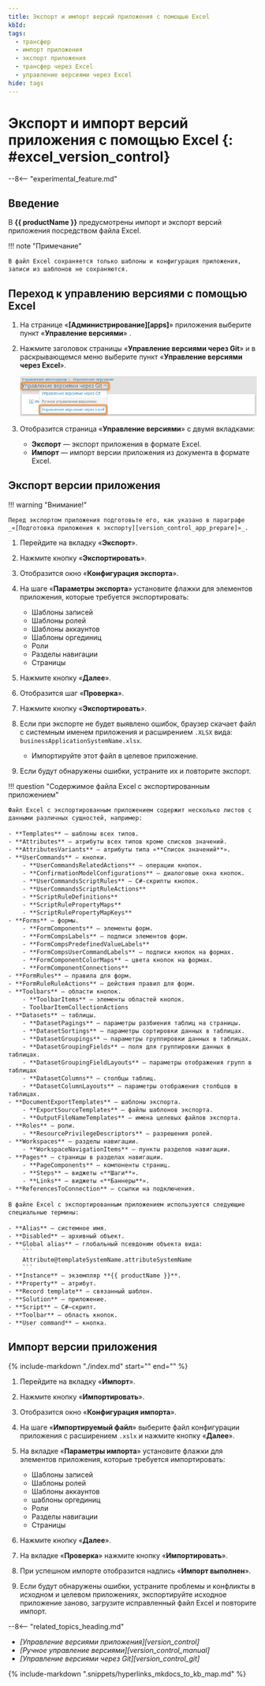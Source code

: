 ```yaml
---
title: Экспорт и импорт версий приложения с помощью Excel
kbId:
tags:
  - трансфер
  - импорт приложения
  - экспорт приложения
  - трансфер через Excel
  - управление версиями через Excel
hide: tags
---
```


# Экспорт и импорт версий приложения с помощью Excel {: #excel_version_control}

--8<-- "experimental_feature.md"

## Введение

В **{{ productName }}** предусмотрены импорт и экспорт версий приложения посредством файла Excel.

!!! note "Примечание"

    В файл Excel сохраняется только шаблоны и конфигурация приложения, записи из шаблонов не сохраняются.

## Переход к управлению версиями с помощью Excel

1. На странице «**[Администрирование][apps]**» приложения выберите пункт «**Управление версиями**» <i class="fa-light fa-code-branch"></i>.
2. Нажмите заголовок страницы «**Управление версиями через Git**» и в раскрывающемся меню выберите пункт «**Управление версиями через Excel**».

    _![Переход к управлению версиями через Excel](img/excel_version_control_switch_to_excel.png)_

3. Отобразится страница «**Управление версиями**» с двумя вкладками:

    - **Экспорт** — экспорт приложения в формате Excel.
    - **Импорт** — импорт версии приложения из документа в формате Excel.

## Экспорт версии приложения

!!! warning "Внимание!"

    Перед экспортом приложения подготовьте его, как указано в параграфе _«[Подготовка приложения к экспорту][version_control_app_prepare]»_.

1. Перейдите на вкладку «**Экспорт**».
2. Нажмите кнопку «**Экспортировать**».
3. Отобразится окно «**Конфигурация экспорта**».
4. На шаге «**Параметры экспорта**» установите флажки для элементов приложения, которые требуется экспортировать:

    - Шаблоны записей
    - Шаблоны ролей
    - Шаблоны аккаунтов
    - Шаблоны оргединиц
    - Роли
    - Разделы навигации
    - Страницы

5. Нажмите кнопку «**Далее**».
6. Отобразится шаг «**Проверка**».
7. Нажмите кнопку «**Экспортировать**».
8. Если при экспорте не будет выявлено ошибок, браузер скачает файл с системным именем приложения и расширением `.XLSX` вида: `businessApplicationSystemName.xlsx`.

    - Импортируйте этот файл в целевое приложение.

9. Если будут обнаружены ошибки, устраните их и повторите экспорт.

!!! question "Содержимое файла Excel с экспортированным приложением"

    Файл Excel с экспортированным приложением содержит несколько листов с данными различных сущностей, например:
    
    - **Templates** — шаблоны всех типов.
    - **Attributes** — атрибуты всех типов кроме списков значений.
    - **AttributesVariants** — атрибуты типа «**Список значений**».
    - **UserCommands** — кнопки.
        - **UserCommandsRelatedActions** — операции кнопок.
        - **ConfirmationModelConfigurations** — диалоговые окна кнопок.
        - **UserCommandsScriptRules** — C#-скрипты кнопок.
        - **UserCommandsScriptRuleActions**
        - **ScriptRuleDefinitions**
        - **ScriptRulePropertyMaps**
        - **ScriptRulePropertyMapKeys**
    - **Forms** — формы.
        - **FormComponents** — элементы форм.
        - **FormCompsLabels** — подписи элементов форм.
        - **FormCompsPredefinedValueLabels**
        - **FormCompsUserCommandLabels** — подписи кнопок на формах.
        - **FormComponentColorMaps** — цвета кнопок на формах.
        - **FormComponentConnections**
    - **FormRules** — правила для форм.
    - **FormRuleRuleActions** — действия правил для форм.
    - **Toolbars** — области кнопок.
        - **ToolbarItems** — элементы областей кнопок.
        - ToolbarItemCollectionActions
    - **Datasets** — таблицы.
        - **DatasetPagings** — параметры разбиения таблиц на страницы.
        - **DatasetSortings** — параметры сортировки данных в таблицах.
        - **DatasetGroupings** — параметры группировки данных в таблицах.
        - **DatasetGroupingFields** — поля для группировки данных в таблицах.
        - **DatasetGroupingFieldLayouts** — параметры отображения групп в таблицах
        - **DatasetColumns** — столбцы таблиц.
        - **DatasetColumnLayouts** — параметры отображения столбцов в таблицах.
    - **DocumentExportTemplates** — шаблоны экспорта.
        - **ExportSourceTemplates** — файлы шаблонов экспорта.
        - **OutputFileNameTemplates** — имена целевых файлов экспорта.
    - **Roles** — роли.
        - **ResourcePrivilegeDescriptors** — разрешения ролей.
    - **Workspaces** — разделы навигации.
        - **WorkspaceNavigationItems** — пункты разделов навигации.
    - **Pages** — страницы в разделах навигации.
        - **PageComponents** — компоненты страниц.
        - **Steps** — виджеты «**Шаги**».
        - **Links** — виджеты «**Баннеры**».
    - **ReferencesToConnection** — ссылки на подключения.

    В файле Excel c экспортированным приложением используются следующие специальные термины:

    - **Alias** — системное имя.
    - **Disabled** — архивный объект.
    - **Global alias** — глобальный псевдоним объекта вида: 
        ```
        Attribute@templateSystemName.attributeSystemName
        ```
    - **Instance** — экземпляр **{{ productName }}**.
    - **Property** — атрибут.
    - **Record template** — связанный шаблон.
    - **Solution** — приложение.
    - **Script** — С#—скрипт.
    - **Toolbar** — область кнопок.
    - **User command** — кнопка.

## Импорт версии приложения

{%
include-markdown "./index.md"
start="<!--version-control-warning-start-->"
end="<!--version-control-warning-end-->"
%}

1. Перейдите на вкладку «**Импорт**».
2. Нажмите кнопку «**Импортировать**».
3. Отобразится окно «**Конфигурация импорта**».
4. На шаге «**Импортируемый файл**» выберите файл конфигурации приложения с расширением `.xslx` и нажмите кнопку «**Далее**».
5. На вкладке «**Параметры импорта**» установите флажки для элементов приложения, которые требуется импортировать:

    - Шаблоны записей
    - Шаблоны ролей
    - Шаблоны аккаунтов
    - шаблоны оргединиц
    - Роли
    - Разделы навигации
    - Страницы

6. Нажмите кнопку «**Далее**».

7. На вкладке «**Проверка**» нажмите кнопку «**Импортировать**».
8. При успешном импорте отобразится надпись «**Импорт выполнен**».
9. Если будут обнаружены ошибки, устраните проблемы и конфликты в исходном и целевом приложениях, экспортируйте исходное приложение заново, загрузите исправленный файл Excel и повторите импорт.

<div class="relatedTopics" markdown="block">

--8<-- "related_topics_heading.md"

- _[Управление версиями приложения][version_control]_
- _[Ручное управление версиями][version_control_manual]_
- _[Управление версиями через Git][version_control_git]_

</div>

{%
include-markdown ".snippets/hyperlinks_mkdocs_to_kb_map.md"
%}
